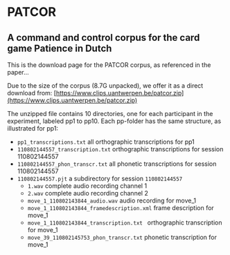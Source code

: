 # PATCOR
## A command and control corpus for the card game Patience in Dutch

This is the download page for the PATCOR corpus, as referenced in the paper...

Due to the size of the corpus (8.7G unpacked), we offer it as a direct download from:
[https://www.clips.uantwerpen.be/patcor.zip](https://www.clips.uantwerpen.be/patcor.zip)

The unzipped file contains 10 directories, one for each participant in the experiment, labeled pp1 to pp10. Each pp-folder has the same structure, as illustrated for pp1:
* `pp1_transcriptions.txt` all orthographic transcriptions for pp1
* `110802144557_transcription.txt` orthographic transcriptions for session 110802144557
* `110802144557_phon_transcr.txt` all phonetic transcriptions for session 110802144557
* `110802144557.pjt` a subdirectory for session `110802144557`
    * `1.wav` complete audio recording channel 1
    * `2.wav` complete audio recording channel 2
    * `move_1_110802143844_audio.wav` audio recording for move_1
    * `move_1_110802143844_framedescription.xml` frame description for move_1
    * `move_1_110802143844_transcription.txt ` orthographic transcription for move_1
    * `move_39_110802145753_phon_transcr.txt` phonetic transcription for move_1
